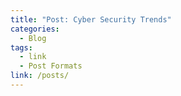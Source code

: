 ```yaml
---
title: "Post: Cyber Security Trends"
categories:
  - Blog
tags:
  - link
  - Post Formats
link: /posts/
---
```

